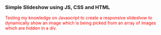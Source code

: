 <html>
<head>
  
  <style>
    p {
      color:red;
    }
  </style>
</head>
  
 <body>
  <h3>Simple Slideshow using JS, CSS and HTML</h3>

<p>Testing my knowledge on Javascript to create a responsive slideshow to dynamically show an image which is being picked from an array
of images which are hidden in a div.</p>
</body>
</html>
